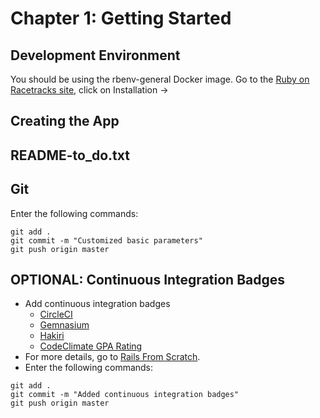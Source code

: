 # Chapter 1: Getting Started

## Development Environment
You should be using the rbenv-general Docker image.  Go to the [Ruby on Racetracks site](http://www.rubyonracetracks.com/), click on Installation -> 

## Creating the App

## README-to_do.txt

## Git
Enter the following commands:
```
git add .
git commit -m "Customized basic parameters"
git push origin master
```

## OPTIONAL: Continuous Integration Badges
* Add continuous integration badges
  * [CircleCI](https://circleci.com/)
  * [Gemnasium](https://www.gemnasium.com/)
  * [Hakiri](https://hakiri.io/)
  * [CodeClimate GPA Rating](https://codeclimate.com/)
* For more details, go to [Rails From Scratch](http://www.rubyonracetracks.com/rails_from_scratch.html).
* Enter the following commands:
```
git add .
git commit -m "Added continuous integration badges"
git push origin master
```
